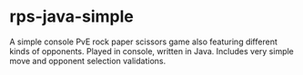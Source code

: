 # rps-java-simple
A simple console PvE rock paper scissors game also featuring different kinds of opponents.
Played in console, written in Java. Includes very simple move and opponent selection validations.

